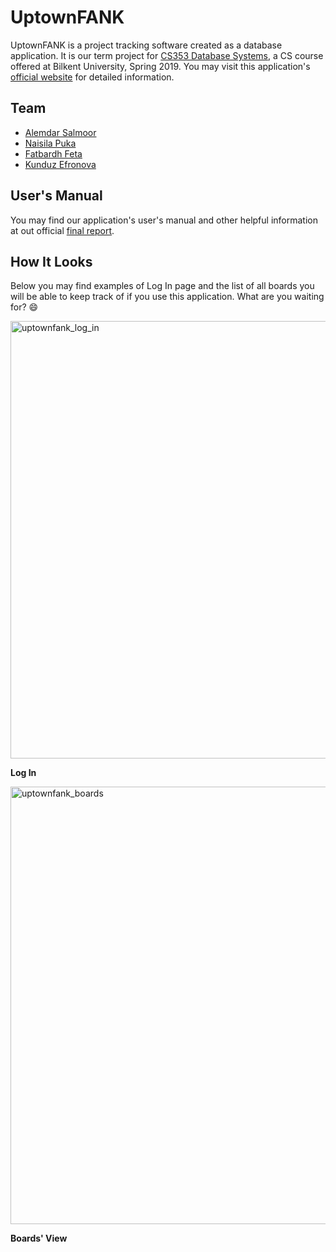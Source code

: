 # UptownFANK
UptownFANK is a project tracking software created as a database application. It is our term project for [CS353 Database Systems](https://stars.bilkent.edu.tr/syllabus/view/CS/353/), a CS course offered at Bilkent University, Spring 2019. You may visit this application's [official website](https://uptownfank.github.io) for detailed information.

## Team
* [Alemdar Salmoor](https://github.com/LiemPei)
* [Naisila Puka](https://github.com/NaisilaPuka)
* [Fatbardh Feta](https://github.com/fatbardhfeta)
* [Kunduz Efronova](https://github.com/efronova)

## User's Manual
You may find our application's user's manual and other helpful information at out official [final report](https://uptownfank.github.io/reports/Final_Report%20(1).pdf).

## How It Looks
Below you may find examples of Log In page and the list of all boards you will be able to keep track of if you use this application. What are you waiting for? :smile:

<img src="https://i.ibb.co/ydxjh9G/loginpage.png" alt="uptownfank_log_in" width="700"/>

**Log In**

<img src="https://i.ibb.co/1fTqD4d/boards.png" alt="uptownfank_boards" width="700"/>

**Boards' View**
